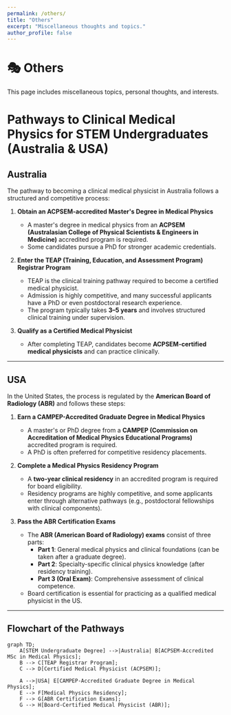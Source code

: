 ```yaml
---
permalink: /others/
title: "Others"
excerpt: "Miscellaneous thoughts and topics."
author_profile: false
---
```


<span class='anchor' id='others'></span>

# 🎭 Others
This page includes miscellaneous topics, personal thoughts, and interests.

# Pathways to Clinical Medical Physics for STEM Undergraduates (Australia & USA)

## Australia

The pathway to becoming a clinical medical physicist in Australia follows a structured and competitive process:

1. **Obtain an ACPSEM-accredited Master's Degree in Medical Physics**
   - A master's degree in medical physics from an **ACPSEM (Australasian College of Physical Scientists & Engineers in Medicine)** accredited program is required.
   - Some candidates pursue a PhD for stronger academic credentials.

2. **Enter the TEAP (Training, Education, and Assessment Program) Registrar Program**
   - TEAP is the clinical training pathway required to become a certified medical physicist.
   - Admission is highly competitive, and many successful applicants have a PhD or even postdoctoral research experience.
   - The program typically takes **3–5 years** and involves structured clinical training under supervision.

3. **Qualify as a Certified Medical Physicist**
   - After completing TEAP, candidates become **ACPSEM-certified medical physicists** and can practice clinically.

---

## USA

In the United States, the process is regulated by the **American Board of Radiology (ABR)** and follows these steps:

1. **Earn a CAMPEP-Accredited Graduate Degree in Medical Physics**
   - A master's or PhD degree from a **CAMPEP (Commission on Accreditation of Medical Physics Educational Programs)** accredited program is required.
   - A PhD is often preferred for competitive residency placements.

2. **Complete a Medical Physics Residency Program**
   - A **two-year clinical residency** in an accredited program is required for board eligibility.
   - Residency programs are highly competitive, and some applicants enter through alternative pathways (e.g., postdoctoral fellowships with clinical components).

3. **Pass the ABR Certification Exams**
   - The **ABR (American Board of Radiology) exams** consist of three parts:
     - **Part 1**: General medical physics and clinical foundations (can be taken after a graduate degree).
     - **Part 2**: Specialty-specific clinical physics knowledge (after residency training).
     - **Part 3 (Oral Exam)**: Comprehensive assessment of clinical competence.
   - Board certification is essential for practicing as a qualified medical physicist in the US.

---

## Flowchart of the Pathways

```mermaid
graph TD;
    A[STEM Undergraduate Degree] -->|Australia| B[ACPSEM-Accredited MSc in Medical Physics];
    B --> C[TEAP Registrar Program];
    C --> D[Certified Medical Physicist (ACPSEM)];
    
    A -->|USA| E[CAMPEP-Accredited Graduate Degree in Medical Physics];
    E --> F[Medical Physics Residency];
    F --> G[ABR Certification Exams];
    G --> H[Board-Certified Medical Physicist (ABR)];
